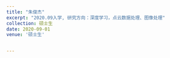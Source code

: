 ```yaml
---
title: "朱俊杰"
excerpt: "2020.09入学, 研究方向：深度学习，点云数据处理、图像处理"
collection: 硕士生
date: 2020-09-01
venue: '硕士生'


---
```


